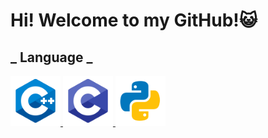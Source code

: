 # Hi! Welcome to my GitHub!😺
## _ Language _
<a href="https://www.w3schools.com/cpp/" target="_blank"> <img src="image/cplusplus.svg" alt="cplusplus" width="80" height="80" /> </a>
<a href="https://www.w3schools.com/cpp/" target="_blank"> <img src="image/c.svg" alt="cplusplus" width="80" height="80"/> </a>
<a href="https://www.w3schools.com/cpp/" target="_blank"> <img src="image/python.svg" alt="cplusplus" width="80" height="80"/> </a>

